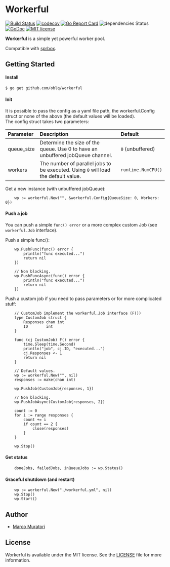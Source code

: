 # Workerful

[![Build Status](https://travis-ci.org/oblq/workerful.svg?branch=master)](https://travis-ci.org/oblq/workerful)
[![codecov](https://codecov.io/gh/oblq/workerful/branch/master/graph/badge.svg)](https://codecov.io/gh/oblq/workerful)
[![Go Report Card](https://goreportcard.com/badge/github.com/oblq/workerful)](https://goreportcard.com/report/github.com/oblq/workerful)
![dependencies Status](https://img.shields.io/badge/dependencies-none-brightgreen.svg)
[![GoDoc](https://godoc.org/github.com/oblq/workerful?status.svg)](https://godoc.org/github.com/oblq/workerful)
[![MIT license](https://img.shields.io/badge/License-MIT-blue.svg)](https://lbesson.mit-license.org/)

**Workerful** is a simple yet powerful worker pool.

Compatible with [sprbox](https://github.com/oblq/sprbox).

## Getting Started

#### Install

```sh
$ go get github.com/oblq/workerful
```

#### Init

It is possible to pass the config as a yaml file path, the workerful.Config struct or none of the above (the default values will be loaded).\
The config struct takes two parameters:

| Parameter   | Description  | Default
| :---        |     :---     |     :---
| queue_size    | Determine the size of the queue. Use 0 to have an unbuffered jobQueue channel. | `0` (unbuffered)
| workers | The number of parallel jobs to be executed. Using `0` will load the default value. | `runtime.NumCPU()`

Get a new instance (with unbuffered jobQueue):
```
    wp := workerful.New("", &workerful.Config{QueueSize: 0, Workers: 0})
```

#### Push a job

You can push a simple `func() error` or a more complex custom Job (see `workerful.Job` interface).

Push a simple func():
```
    wp.PushFunc(func() error { 
    	println("func executed...")
    	return nil
    })

    // Non blocking.
    wp.PushFuncAsync(func() error { 
    	println("func executed...")
        return nil
    })
```

Push a custom job if you need to pass parameters or for more complicated stuff:
```
    // CustomJob implement the workerful.Job interface (F())
    type CustomJob struct {
        Responses chan int
        ID        int
    }
    
    func (cj CustomJob) F() error {
        time.Sleep(time.Second)
        println("job", cj.ID, "executed...")
        cj.Responses <- 1
        return nil
    }
        
    // Default values.	
    wp := workerful.New("", nil)
    responses := make(chan int)

    wp.PushJob(CustomJob{responses, 1})
        
    // Non blocking.
    wp.PushJobAsync(CustomJob{responses, 2})
    
    count := 0
    for i := range responses {
        count += i
        if count == 2 {
            close(responses)
        }
    }

    wp.Stop()
```

#### Get status

```
    doneJobs, failedJobs, inQueueJobs := wp.Status()
```

#### Graceful shutdown (and restart)

```
    wp := workerful.New("./workerful.yml", nil)
    wp.Stop()
    wp.Start()
```

## Author

- [Marco Muratori](mailto:marcomrtr@gmail.com) 

## License

Workerful is available under the MIT license. See the [LICENSE](./LICENSE) file for more information.

